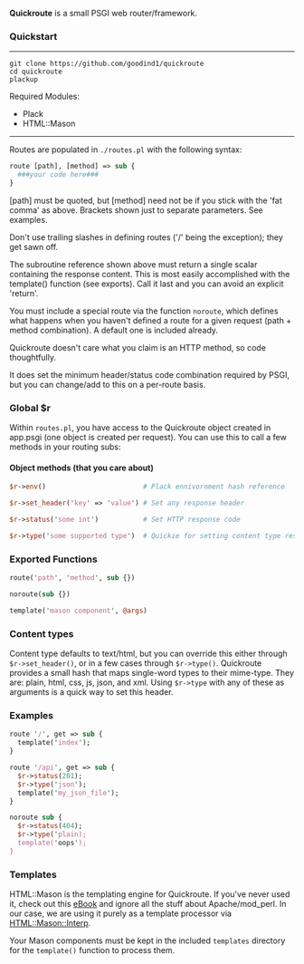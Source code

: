 **Quickroute** is a small PSGI web router/framework.

### Quickstart

---

```
git clone https://github.com/goodind1/quickroute
cd quickroute
plackup
```

Required Modules:

- Plack
- HTML::Mason

---

Routes are populated in ```./routes.pl``` with the following syntax:

```perl
route [path], [method] => sub {
  ###your code here###
}
```

[path] must be quoted, but [method] need not be if you stick with the 'fat comma' as above. Brackets shown just to separate parameters. See examples.

Don't use trailing slashes in defining routes ('/' being the exception); they get sawn off.

The subroutine reference shown above must return a single scalar containing the response content. This is most easily accomplished with the template() function (see exports). Call it last and you can avoid an explicit 'return'.

You must include a special route via the function ```noroute```, which defines what happens when you haven't defined a route for a given request (path + method combination). A default one is included already.

Quickroute doesn't care what you claim is an HTTP method, so code thoughtfully. 

It does set the minimum header/status code combination required by PSGI, but you can change/add to this on a per-route basis.

### Global $r
Within ```routes.pl```, you have access to the Quickroute object created in app.psgi (one object is created per request). You can use this to call a few methods in your routing subs:

#### Object methods (that you care about)

```perl
$r->env()                        # Plack ennivornment hash reference

$r->set_header('key' => 'value') # Set any response header

$r->status('some int')           # Set HTTP response code

$r->type('some supported type')  # Quickie for setting content type response header
```

### Exported Functions

```perl
route('path', 'method', sub {})

noroute(sub {})

template('mason component', @args)
```

### Content types

Content type defaults to text/html, but you can override this either through ```$r->set_header()```, or in a few cases through ```$r->type()```. Quickroute provides a small hash that maps single-word types to their mime-type. They are: plain, html, css, js, json, and xml. Using ```$r->type``` with any of these as arguments is a quick way to set this header.

### Examples

```perl
route '/', get => sub {
  template('index');
}

route '/api', get => sub {
  $r->status(201);
  $r->type('json');
  template('my_json_file');
}

noroute sub {
  $r->status(404);
  $r->type('plain);
  template('oops');
}

```

### Templates

HTML::Mason is the templating engine for Quickroute. If you've never used it, check out this [eBook](https://masonbook.houseabsolute.com/book/) and ignore all the stuff about Apache/mod_perl. In our case, we are using it purely as a template processor via [HTML::Mason::Interp](https://metacpan.org/pod/HTML::Mason::Interp).

Your Mason components must be kept in the included ```templates``` directory for the ```template()``` function to process them.
